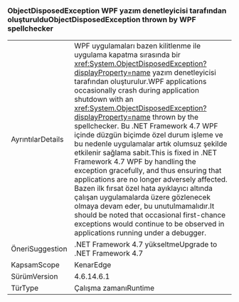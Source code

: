 ### <a name="objectdisposedexception-thrown-by-wpf-spellchecker"></a><span data-ttu-id="9f7f0-101">ObjectDisposedException WPF yazım denetleyicisi tarafından oluşturuldu</span><span class="sxs-lookup"><span data-stu-id="9f7f0-101">ObjectDisposedException thrown by WPF spellchecker</span></span>

|   |   |
|---|---|
|<span data-ttu-id="9f7f0-102">Ayrıntılar</span><span class="sxs-lookup"><span data-stu-id="9f7f0-102">Details</span></span>|<span data-ttu-id="9f7f0-103">WPF uygulamaları bazen kilitlenme ile uygulama kapatma sırasında bir <xref:System.ObjectDisposedException?displayProperty=name> yazım denetleyicisi tarafından oluşturulur.</span><span class="sxs-lookup"><span data-stu-id="9f7f0-103">WPF applications occasionally crash during application shutdown with an <xref:System.ObjectDisposedException?displayProperty=name> thrown by the spellchecker.</span></span> <span data-ttu-id="9f7f0-104">Bu .NET Framework 4.7 WPF içinde düzgün biçimde özel durum işleme ve bu nedenle uygulamalar artık olumsuz şekilde etkilenir sağlama sabit.</span><span class="sxs-lookup"><span data-stu-id="9f7f0-104">This is fixed in .NET Framework 4.7 WPF by handling the exception gracefully, and thus ensuring that applications are no longer adversely affected.</span></span> <span data-ttu-id="9f7f0-105">Bazen ilk fırsat özel hata ayıklayıcı altında çalışan uygulamalarda üzere gözlenecek olmaya devam eder, bu unutulmamalıdır.</span><span class="sxs-lookup"><span data-stu-id="9f7f0-105">It should be noted that occasional first-chance exceptions would continue to be observed in applications running under a debugger.</span></span>|
|<span data-ttu-id="9f7f0-106">Öneri</span><span class="sxs-lookup"><span data-stu-id="9f7f0-106">Suggestion</span></span>|<span data-ttu-id="9f7f0-107">.NET Framework 4.7 yükseltme</span><span class="sxs-lookup"><span data-stu-id="9f7f0-107">Upgrade to .NET Framework 4.7</span></span>|
|<span data-ttu-id="9f7f0-108">Kapsam</span><span class="sxs-lookup"><span data-stu-id="9f7f0-108">Scope</span></span>|<span data-ttu-id="9f7f0-109">Kenar</span><span class="sxs-lookup"><span data-stu-id="9f7f0-109">Edge</span></span>|
|<span data-ttu-id="9f7f0-110">Sürüm</span><span class="sxs-lookup"><span data-stu-id="9f7f0-110">Version</span></span>|<span data-ttu-id="9f7f0-111">4.6.1</span><span class="sxs-lookup"><span data-stu-id="9f7f0-111">4.6.1</span></span>|
|<span data-ttu-id="9f7f0-112">Tür</span><span class="sxs-lookup"><span data-stu-id="9f7f0-112">Type</span></span>|<span data-ttu-id="9f7f0-113">Çalışma zamanı</span><span class="sxs-lookup"><span data-stu-id="9f7f0-113">Runtime</span></span>|


